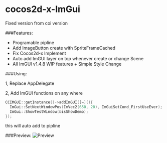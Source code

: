 # cocos2d-x-ImGui
Fixed version from coi version

###Features:
* Programable pipline
* Add ImageButton create with SpriteFrameCached
* Fix Cocos2d-x Implement
* Auto add ImGUI layer on top whenever create or change Scene
* All ImGUI v1.4.8 WIP features + Simple Style Change

###Using: 

1, Replace AppDelegate

2, Add ImGUI functions on any where
```c++
CCIMGUI::getInstance()->addImGUI([=](){
  ImGui::SetNextWindowPos(ImVec2(650, 20), ImGuiSetCond_FirstUseEver);
  ImGui::ShowTestWindow(&isShowDemo);
});
```
this will auto add to pipline

###Preview:
![Preview](https://raw.githubusercontent.com/namkazt/cocos2d-x-ImGui/master/preview.png)
